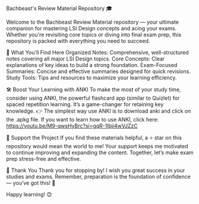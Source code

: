 ﻿Bachbeast's Review Material Repository 🎓
 
Welcome to the Bachbeast Review Material repository — your ultimate companion for mastering LSI Design concepts and acing your exams. Whether you're revisiting core topics or diving into final exam prep, this repository is packed with everything you need to succeed.

📖 What You'll Find Here
Organized Notes: Comprehensive, well-structured notes covering all major LSI Design topics.
Core Concepts: Clear explanations of key ideas to build a strong foundation.
Exam-Focused Summaries: Concise and effective summaries designed for quick revisions.
Study Tools: Tips and resources to maximize your learning efficiency.

🛠️ Boost Your Learning with ANKI
To make the most of your study time, consider using ANKI, the powerful flashcard app (similar to Quizlet) for spaced repetition learning. It’s a game-changer for retaining key knowledge.
👉 The simplest way use ANKI is to download anki and click on the .apkg file. If you want to learn how to use ANKI, click here: https://youtu.be/M9-qwsHyBrc?si=gqR-1lbji4wVJZzC

🌟 Support the Project
If you find these materials helpful, a ⭐ star on this repository would mean the world to me! Your support keeps me motivated to continue improving and expanding the content. Together, let’s make exam prep stress-free and effective.

💌 Thank You
Thank you for stopping by! I wish you great success in your studies and exams. Remember, preparation is the foundation of confidence — you’ve got this! 🚀

Happy learning! 😊
